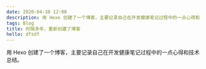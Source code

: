 ```yaml
---
date: 2020-04-30 12:00
description: 用 Hexo 创建了一个博客，主要记录自己在开发健康笔记过程中的一点心得和技术总结。
tags: Blog
title: 时隔多年，重新创建了博客
hello: dfsdf
---
```

用 Hexo 创建了一个博客，主要记录自己在开发健康笔记过程中的一点心得和技术总结。
